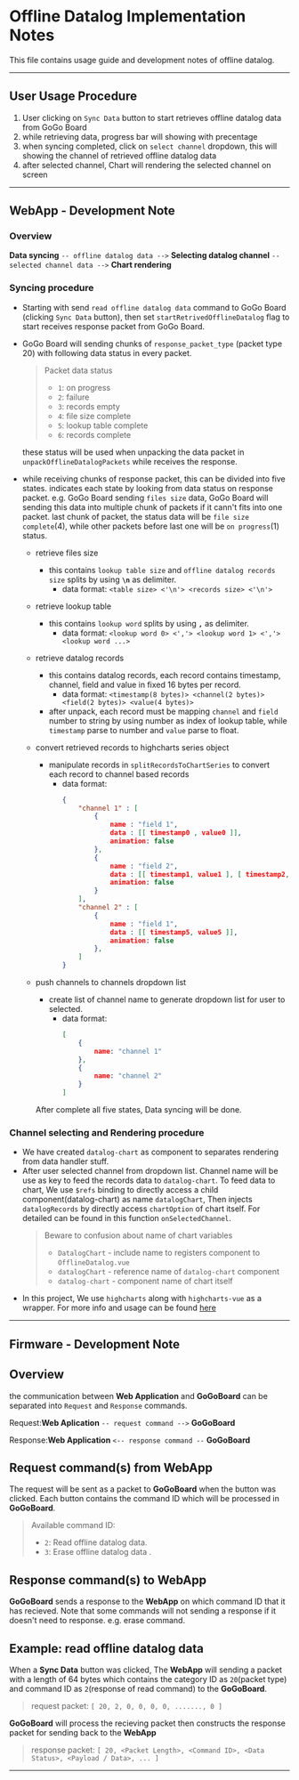 # Offline Datalog Implementation Notes
This file contains usage guide and development notes of offline datalog.

---
## User Usage Procedure
1. User clicking on `Sync Data` button to start retrieves offline datalog data from GoGo Board
2. while retrieving data, progress bar will showing with precentage
3. when syncing completed, click on `select channel` dropdown, this will showing the channel of retrieved offline datalog data
4. after selected channel, Chart will rendering the selected channel on screen
---

## WebApp - Development Note
### Overview
**Data syncing** `-- offline datalog data -->` **Selecting datalog channel** `-- selected channel data -->` **Chart rendering**

### Syncing procedure
- Starting with send `read offline datalog data` command to GoGo Board (clicking `Sync Data` button), then set `startRetrivedOfflineDatalog` flag to start receives response packet from GoGo Board.
- GoGo Board will sending chunks of `response_packet_type` (packet type 20) with following data status in every packet.
    > Packet data status
    >  - `1`: on progress
    >  - `2`: failure
    >  - `3`: records empty
    >  - `4`: file size complete
    >  - `5`: lookup table complete
    >  - `6`: records complete
  
  these status will be used when unpacking the data packet in `unpackOfflineDatalogPackets` while receives the response.

- while receiving chunks of response packet, this can be divided into five states. indicates each state by looking from data status on response packet. e.g. GoGo Board sending `files size` data, GoGo Board will sending this data into multiple chunk of packets if it cann't fits into one packet. last chunk of packet, the status data will be `file size complete`(4), while other packets before last one will be `on progress`(1) status.
  - retrieve files size
    - this contains `lookup table size` and `offline datalog records size` splits by using **`\n`** as delimiter.
      - data format: `<table size> <'\n'> <records size> <'\n'>`
  - retrieve lookup table
    - this contains `lookup word` splits by using **`,`** as delimiter.
      - data format: `<lookup word 0> <','> <lookup word 1> <','> <lookup word ...>`
  - retrieve datalog records
    - this contains datalog records, each record contains timestamp, channel, field and value in fixed 16 bytes per record.
      - data format: `<timestamp(8 bytes)> <channel(2 bytes)> <field(2 bytes)> <value(4 bytes)>`
    - after unpack, each record must be mapping `channel` and `field` number to string by using number as index of lookup table, while `timestamp` parse to number and `value` parse to float.
  - convert retrieved records to highcharts series object
    - manipulate records in `splitRecordsToChartSeries` to convert each record to channel based records
      - data format: 
        ``` json
        { 
            "channel 1" : [
                { 
                    name : "field 1",
                    data : [[ timestamp0 , value0 ]],
                    animation: false
                },
                { 
                    name : "field 2",
                    data : [[ timestamp1, value1 ], [ timestamp2, value2]],
                    animation: false
                }
            ],
            "channel 2" : [
                { 
                    name : "field 1",
                    data : [[ timestamp5, value5 ]],
                    animation: false
                },
            ]
        }
        ```
  - push channels to channels dropdown list
    - create list of channel name to generate dropdown list for user to selected.
      - data format:
        ``` json
        [
            {
                name: "channel 1"
            },
            {
                name: "channel 2"
            }
        ]
        ``` 

    After complete all five states, Data syncing will be done.

### Channel selecting and Rendering procedure
- We have created `datalog-chart` as component to separates rendering from data handler stuff.
- After user selected channel from dropdown list. Channel name will be use as key to feed the records data to `datalog-chart`. To feed data to chart, We use `$refs` binding to directly access a child component(datalog-chart) as name `datalogChart`, Then injects `datalogRecords` by directly access `chartOption` of chart itself. For detailed can be found in this function `onSelectedChannel`.
  >Beware to confusion about name of chart variables
  >- `DatalogChart` - include name to registers component to `OfflineDatalog.vue`
  >- `datalogChart` - reference name of `datalog-chart` component
  >- `datalog-chart` - component name of chart itself
- In this project, We use `highcharts` along with `highcharts-vue` as a wrapper. For more info and usage can be found [here](https://github.com/highcharts/highcharts-vue)

---
## Firmware - Development Note
## Overview
the communication between **Web Application** and **GoGoBoard** can be separated into `Request` and `Response` commands.

Request:**Web Aplication** `-- request command -->` **GoGoBoard**

Response:**Web Application** `<-- response command --` **GoGoBoard**

## Request command(s) from WebApp
The request will be sent as a packet to **GoGoBoard** when the button was clicked. Each button contains the command ID which will be processed in **GoGoBoard**.
>Available command ID:
>- `2`: Read offline datalog data.
>- `3`: Erase offline datalog data .

## Response command(s) to WebApp
**GoGoBoard** sends a response to the **WebApp** on which command ID that it has recieved. Note that some commands will not sending a response if it doesn't need to response. e.g. erase command.

## Example: read offline datalog data
When a **Sync Data** button was clicked, The **WebApp** will sending a packet with a length of 64 bytes which contains the category ID as `20`(packet type) and command ID as `2`(response of read command) to the **GoGoBoard**.
>request packet: `[ 20, 2, 0, 0, 0, 0, ......., 0 ]`

**GoGoBoard** will process the recieving packet then constructs the response packet for sending back to the **WebApp**

>response packet: `[ 20, <Packet Length>, <Command ID>, <Data Status>, <Payload / Data>, ... ]`

---
